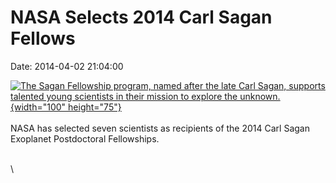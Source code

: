 NASA Selects 2014 Carl Sagan Fellows
====================================

Date: 2014-04-02 21:04:00

[![The Sagan Fellowship program, named after the late Carl Sagan,
supports talented young scientists in their mission to explore the
unknown.](http://www.jpl.nasa.gov/images/universe/CarlSagan_20080903-226.jpg){width="100"
height="75"}](http://www.jpl.nasa.gov/news/news.cfm?release=2014-101&rn=news.xml&rst=4097)\
\
NASA has selected seven scientists as recipients of the 2014 Carl Sagan
Exoplanet Postdoctoral Fellowships.

\
\
